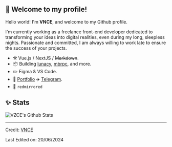 ## :wave: Welcome to my profile!

Hello world! I'm **VNCE**, and welcome to my Github profile.

I'm currently working as a freelance front-end developer dedicated to transforming your ideas into digital realities, even during my long, sleepless nights. Passionate and committed, I am always willing to work late to ensure the success of your projects.

- :hammer_and_pick: Vue.js / NextJS / ~~Markdown~~.
- :package: Building [lunacy](https://github.com/VZCE/), [mbrpc](https://github.com/VZCE/mbrpc), and more.
- :pencil2: Figma & VS Code.
- :memo: [Portfolio](https://vnce.dev) :airplane: [Telegram](https://t.me/yungvnce).
- :peach: `redmirrored`

## :sparkles: Stats

<img src="https://github-readme-stats.vercel.app/api?username=VZCE&include_all_commits=true&count_private=true&show_icons=true&line_height=20&title_color=7A7ADB&icon_color=2234AE&text_color=D3D3D3&bg_color=0,000000,130F40" alt="VZCE's Github Stats">

<!--

<img  align="center"  src="https://github-readme-stats.anuraghazra1.vercel.app/api/top-langs/?username=VZCE&title_color=7A7ADB&icon_color=2234AE&text_color=D3D3D3&bg_color=0,000000,130F40&langs_count=5"/>

-->

---
Credit: [VNCE](https://github.com/VZCE)

Last Edited on: 20/06/2024
